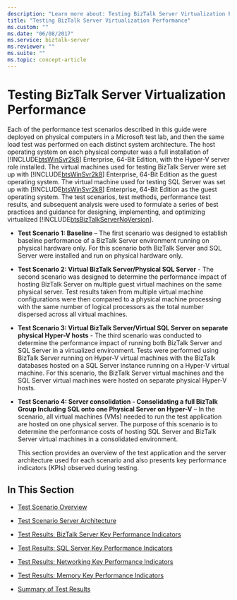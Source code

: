 ```yaml
---
description: "Learn more about: Testing BizTalk Server Virtualization Performance"
title: "Testing BizTalk Server Virtualization Performance"
ms.custom: ""
ms.date: "06/08/2017"
ms.service: biztalk-server
ms.reviewer: ""
ms.suite: ""
ms.topic: concept-article
---
```

# Testing BizTalk Server Virtualization Performance
Each of the performance test scenarios described in this guide were deployed on physical computers in a Microsoft test lab, and then the same load test was performed on each distinct system architecture. The host operating system on each physical computer was a full installation of [!INCLUDE[btsWinSvr2k8](../includes/btswinsvr2k8-md.md)] Enterprise, 64-Bit Edition, with the Hyper-V server role installed. The virtual machines used for testing BizTalk Server were set up with [!INCLUDE[btsWinSvr2k8](../includes/btswinsvr2k8-md.md)] Enterprise, 64-Bit Edition as the guest operating system. The virtual machine used for testing SQL Server was set up with [!INCLUDE[btsWinSvr2k8](../includes/btswinsvr2k8-md.md)] Enterprise, 64-Bit Edition as the guest operating system. The test scenarios, test methods, performance test results, and subsequent analysis were used to formulate a series of best practices and guidance for designing, implementing, and optimizing virtualized [!INCLUDE[btsBizTalkServerNoVersion](../includes/btsbiztalkservernoversion-md.md)].  
  
- **Test Scenario 1: Baseline** – The first scenario was designed to establish baseline performance of a BizTalk Server environment running on physical hardware only. For this scenario both BizTalk Server and SQL Server were installed and run on physical hardware only.  
  
- **Test Scenario 2: Virtual BizTalk Server/Physical SQL Server** - The second scenario was designed to determine the performance impact of hosting BizTalk Server on multiple guest virtual machines on the same physical server. Test results taken from multiple virtual machine configurations were then compared to a physical machine processing with the same number of logical processors as the total number dispersed across all virtual machines.  
  
- **Test Scenario 3: Virtual BizTalk Server/Virtual SQL Server on separate physical Hyper-V hosts** - The third scenario was conducted to determine the performance impact of running both BizTalk Server and SQL Server in a virtualized environment. Tests were performed using BizTalk Server running on Hyper-V virtual machines with the BizTalk databases hosted on a SQL Server instance running on a Hyper-V virtual machine. For this scenario, the BizTalk Server virtual machines and the SQL Server virtual machines were hosted on separate physical Hyper-V hosts.  
  
- **Test Scenario 4: Server consolidation - Consolidating a full BizTalk Group Including SQL onto one Physical Server on Hyper-V** – In the scenario, all virtual machines (VMs) needed to run the test application are hosted on one physical server. The purpose of this scenario is to determine the performance costs of hosting SQL Server and BizTalk Server virtual machines in a consolidated environment.  
  
  This section provides an overview of the test application and the server architecture used for each scenario and also presents key performance indicators (KPIs) observed during testing.  
  
## In This Section  
  
-   [Test Scenario Overview](../technical-guides/test-scenario-overview.md)  
  
-   [Test Scenario Server Architecture](../technical-guides/test-scenario-server-architecture.md)  
  
-   [Test Results: BizTalk Server Key Performance Indicators](../technical-guides/test-results-biztalk-server-key-performance-indicators.md)  
  
-   [Test Results: SQL Server Key Performance Indicators](../technical-guides/test-results-sql-server-key-performance-indicators.md)  
  
-   [Test Results: Networking Key Performance Indicators](../technical-guides/test-results-networking-key-performance-indicators.md)  
  
-   [Test Results: Memory Key Performance Indicators](../technical-guides/test-results-memory-key-performance-indicators.md)  
  
-   [Summary of Test Results](../technical-guides/summary-of-test-results.md)
